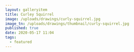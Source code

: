 ```yaml
---
layout: galleryitem
title: Curley Squirrel
image: /uploads/drawings/curly-squirrel.jpg
image_tn: /uploads/drawings/thumbnail/curly-squirrel.jpg
published: true
date: 2020-05-17 11:04
tags:
  - featured
---
```

